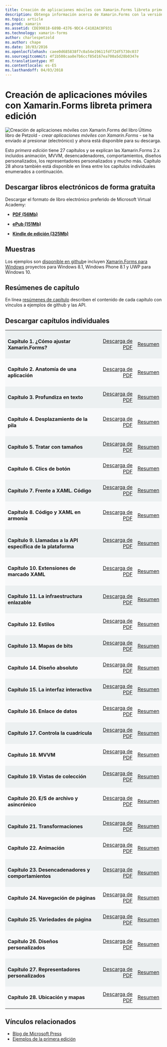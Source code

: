 ```yaml
---
title: Creación de aplicaciones móviles con Xamarin.Forms libreta primera edición
description: Obtenga información acerca de Xamarin.Forms con la versión de la libreta de creación de aplicaciones móviles por Charles Petzold electrónica.
ms.topic: article
ms.prod: xamarin
ms.assetid: CDE99818-689B-4376-9DC4-C4102AC0F931
ms.technology: xamarin-forms
author: charlespetzold
ms.author: chape
ms.date: 10/03/2016
ms.openlocfilehash: caee0d685838f7c0a54e19611fdf72df5730c037
ms.sourcegitcommit: 4f1b508caa8e7b6ccf85d167ea700a5d28b0347e
ms.translationtype: MT
ms.contentlocale: es-ES
ms.lasthandoff: 04/03/2018
---
```

# <a name="creating-mobile-apps-with-xamarinforms-book-first-edition"></a>Creación de aplicaciones móviles con Xamarin.Forms libreta primera edición

<p><img src="Images/Cover-sml.png" title="Creación de aplicaciones móviles con Xamarin.Forms del libro" align="left" />Último libro de Petzold - <i>crear aplicaciones móviles con Xamarin.Forms</i> - se ha enviado al presionar (electrónico) y ahora está disponible para su descarga.</p>

Esto *primera edición* tiene 27 capítulos y se explican las Xamarin.Forms&nbsp;2.x incluidos animación, MVVM, desencadenadores, comportamientos, diseños personalizados, los representadores personalizados y mucho más.
Capítulo 28 ahora también está disponible en línea entre los capítulos individuales enumerados a continuación.

## <a name="download-ebook-for-free"></a>Descargar libros electrónicos de forma gratuita

Descargar el formato de libro electrónico preferido de Microsoft Virtual Academy:

*    [**PDF (56Mb)**](https://aka.ms/xamebook)

*    [**ePub (151Mb)**](https://aka.ms/xamebook/epub)

*    [**Kindle de edición (325Mb)**](https://aka.ms/xamebook/mobi)

## <a name="samples"></a>Muestras

Los ejemplos son [disponible en github](https://github.com/xamarin/xamarin-forms-book-samples)e incluyen [Xamarin.Forms para Windows](~/xamarin-forms/platform/windows/index.md) proyectos para Windows 8.1, Windows Phone 8.1 y UWP para Windows 10.

## <a name="chapter-summaries"></a>Resúmenes de capítulo

En línea [resúmenes de capítulo](summaries/index.md) describen el contenido de cada capítulo con vínculos a ejemplos de github y las API.

## <a name="download-individual-chapters"></a>Descargar capítulos individuales

<table style="border:0px; box-shadow:0 0px 0px" cellpadding="0" cellspacing="2" border="0" width="85%">
<tr style="background:#ecf0f1">
  <td style="border:0px;">
    <h4>Capítulo 1. ¿Cómo ajustar Xamarin.Forms?</h4>
  </td>
  <td style="border:0px;" align="right"><a href="https://download.xamarin.com/developer/xamarin-forms-book/XamarinFormsBook-Ch01-Apr2016.pdf">Descarga de PDF</a> </td>
  <td style="border:0px;" align="right"><a href="summaries/chapter01.md">Resumen</a></td>
</tr>
<tr style="background:#f8f9fa">
  <td style="border:0px;">
    <h4>Capítulo 2. Anatomía de una aplicación</h4>
  </td>
  <td style="border:0px;" align="right"><a href="https://download.xamarin.com/developer/xamarin-forms-book/XamarinFormsBook-Ch02-Apr2016.pdf">Descarga de PDF</a> </td>
  <td style="border:0px;" align="right"><a href="summaries/chapter02.md">Resumen</a></td>
</tr>
<tr style="background:#ecf0f1">
  <td style="border:0px;">
    <h4>Capítulo 3. Profundiza en texto</h4>
  </td>
  <td style="border:0px;" align="right"><a href="https://download.xamarin.com/developer/xamarin-forms-book/XamarinFormsBook-Ch03-Apr2016.pdf">Descarga de PDF</a> </td>
  <td style="border:0px;" align="right"><a href="summaries/chapter03.md">Resumen</a></td>
</tr>
<tr style="background:#f8f9fa">
  <td style="border:0px;">
    <h4>Capítulo 4. Desplazamiento de la pila</h4>
  </td>
  <td style="border:0px;" align="right"><a href="https://download.xamarin.com/developer/xamarin-forms-book/XamarinFormsBook-Ch04-Apr2016.pdf">Descarga de PDF</a> </td>
  <td style="border:0px;" align="right"><a href="summaries/chapter04.md">Resumen</a></td>
</tr>
<tr style="background:#ecf0f1">
  <td style="border:0px;">
    <h4>Capítulo 5. Tratar con tamaños</h4>
  </td>
  <td style="border:0px;" align="right"><a href="https://download.xamarin.com/developer/xamarin-forms-book/XamarinFormsBook-Ch05-Apr2016.pdf">Descarga de PDF</a> </td>
  <td style="border:0px;" align="right"><a href="summaries/chapter05.md">Resumen</a></td>
</tr>
<tr style="background:#f8f9fa">
  <td style="border:0px;">
    <h4>Capítulo 6. Clics de botón</h4>
  </td>
  <td style="border:0px;" align="right"><a href="https://download.xamarin.com/developer/xamarin-forms-book/XamarinFormsBook-Ch06-Apr2016.pdf">Descarga de PDF</a> </td>
  <td style="border:0px;" align="right"><a href="summaries/chapter06.md">Resumen</a></td>
</tr>
<tr style="background:#ecf0f1">
  <td style="border:0px;">
    <h4>Capítulo 7. Frente a XAML. Código</h4>
  </td>
  <td style="border:0px;" align="right"><a href="https://download.xamarin.com/developer/xamarin-forms-book/XamarinFormsBook-Ch07-Apr2016.pdf">Descarga de PDF</a> </td>
  <td style="border:0px;" align="right"><a href="summaries/chapter07.md">Resumen</a></td>
</tr>
<tr style="background:#f8f9fa">
  <td style="border:0px;">
    <h4>Capítulo 8. Código y XAML en armonía</h4>
  </td>
  <td style="border:0px;" align="right"><a href="https://download.xamarin.com/developer/xamarin-forms-book/XamarinFormsBook-Ch08-Apr2016.pdf">Descarga de PDF</a> </td>
  <td style="border:0px;" align="right"><a href="summaries/chapter08.md">Resumen</a></td>
</tr>
<tr style="background:#ecf0f1">
  <td style="border:0px;">
    <h4>Capítulo 9. Llamadas a la API específica de la plataforma</h4>
  </td>
  <td style="border:0px;" align="right"><a href="https://download.xamarin.com/developer/xamarin-forms-book/XamarinFormsBook-Ch09-Apr2016.pdf">Descarga de PDF</a> </td>
  <td style="border:0px;" align="right"><a href="summaries/chapter09.md">Resumen</a></td>
</tr>
<tr style="background:#f8f9fa">
  <td style="border:0px;">
    <h4>Capítulo 10. Extensiones de marcado XAML</h4>
  </td>
  <td style="border:0px;" align="right"><a href="https://download.xamarin.com/developer/xamarin-forms-book/XamarinFormsBook-Ch10-Apr2016.pdf">Descarga de PDF</a> </td>
  <td style="border:0px;" align="right"><a href="summaries/chapter10.md">Resumen</a></td>
</tr>
<tr style="background:#ecf0f1">
  <td style="border:0px;">
    <h4>Capítulo 11. La infraestructura enlazable</h4>
  </td>
  <td style="border:0px;" align="right"><a href="https://download.xamarin.com/developer/xamarin-forms-book/XamarinFormsBook-Ch11-Apr2016.pdf">Descarga de PDF</a> </td>
  <td style="border:0px;" align="right"><a href="summaries/chapter11.md">Resumen</a></td>
</tr>
<tr style="background:#f8f9fa">
  <td style="border:0px;">
    <h4>Capítulo 12. Estilos</h4>
  </td>
  <td style="border:0px;" align="right"><a href="https://download.xamarin.com/developer/xamarin-forms-book/XamarinFormsBook-Ch12-Apr2016.pdf">Descarga de PDF</a> </td>
  <td style="border:0px;" align="right"><a href="summaries/chapter12.md">Resumen</a></td>
</tr>
<tr style="background:#ecf0f1">
  <td style="border:0px;">
    <h4>Capítulo 13. Mapas de bits</h4>
  </td>
  <td style="border:0px;" align="right"><a href="https://download.xamarin.com/developer/xamarin-forms-book/XamarinFormsBook-Ch13-Apr2016.pdf">Descarga de PDF</a> </td>
  <td style="border:0px;" align="right"><a href="summaries/chapter13.md">Resumen</a></td>
</tr>
<tr style="background:#f8f9fa">
  <td style="border:0px;">
    <h4>Capítulo 14. Diseño absoluto</h4>
  </td>
  <td style="border:0px;" align="right"><a href="https://download.xamarin.com/developer/xamarin-forms-book/XamarinFormsBook-Ch14-Apr2016.pdf">Descarga de PDF</a> </td>
  <td style="border:0px;" align="right"><a href="summaries/chapter14.md">Resumen</a></td>
</tr>
<tr style="background:#ecf0f1">
  <td style="border:0px;">
    <h4>Capítulo 15. La interfaz interactiva</h4>
  </td>
  <td style="border:0px;" align="right"><a href="https://download.xamarin.com/developer/xamarin-forms-book/XamarinFormsBook-Ch15-Apr2016.pdf">Descarga de PDF</a> </td>
  <td style="border:0px;" align="right"><a href="summaries/chapter15.md">Resumen</a></td>
</tr>
<tr style="background:#f8f9fa">
  <td style="border:0px;">
    <h4>Capítulo 16. Enlace de datos</h4>
  </td>
  <td style="border:0px;" align="right"><a href="https://download.xamarin.com/developer/xamarin-forms-book/XamarinFormsBook-Ch16-Apr2016.pdf">Descarga de PDF</a> </td>
  <td style="border:0px;" align="right"><a href="summaries/chapter16.md">Resumen</a></td>
</tr>
<tr style="background:#ecf0f1">
  <td style="border:0px;">
    <h4>Capítulo 17. Controla la cuadrícula</h4>
  </td>
  <td style="border:0px;" align="right"><a href="https://download.xamarin.com/developer/xamarin-forms-book/XamarinFormsBook-Ch17-Apr2016.pdf">Descarga de PDF</a> </td>
  <td style="border:0px;" align="right"><a href="summaries/chapter17.md">Resumen</a></td></tr>
<tr style="background:#f8f9fa">
  <td style="border:0px;">
    <h4>Capítulo 18. MVVM</h4>
  </td>
  <td style="border:0px;" align="right"><a href="https://download.xamarin.com/developer/xamarin-forms-book/XamarinFormsBook-Ch18-Apr2016.pdf">Descarga de PDF</a> </td>
  <td style="border:0px;" align="right"><a href="summaries/chapter18.md">Resumen</a></td></tr>
<tr style="background:#ecf0f1">
  <td style="border:0px;">
    <h4>Capítulo 19. Vistas de colección</h4>
  </td>
  <td style="border:0px;" align="right"><a href="https://download.xamarin.com/developer/xamarin-forms-book/XamarinFormsBook-Ch19-Apr2016.pdf">Descarga de PDF</a> </td>
  <td style="border:0px;" align="right"><a href="summaries/chapter19.md">Resumen</a></td></tr>
<tr style="background:#f8f9fa">
  <td style="border:0px;">
    <h4>Capítulo 20. E/S de archivo y asincrónico</h4>
  </td>
  <td style="border:0px;" align="right"><a href="https://download.xamarin.com/developer/xamarin-forms-book/XamarinFormsBook-Ch20-Apr2016.pdf">Descarga de PDF</a> </td>
  <td style="border:0px;" align="right"><a href="summaries/chapter20.md">Resumen</a></td></tr>
<tr style="background:#ecf0f1">
  <td style="border:0px;">
    <h4>Capítulo 21. Transformaciones</h4>
  </td>
  <td style="border:0px;" align="right"><a href="https://download.xamarin.com/developer/xamarin-forms-book/XamarinFormsBook-Ch21-Apr2016.pdf">Descarga de PDF</a> </td>
  <td style="border:0px;" align="right"><a href="summaries/chapter21.md">Resumen</a></td></tr>
</tr>
<tr style="background:#f8f9fa">
  <td style="border:0px;">
    <h4>Capítulo 22. Animación</h4>
  </td>
  <td style="border:0px;" align="right"><a href="https://download.xamarin.com/developer/xamarin-forms-book/XamarinFormsBook-Ch22-Apr2016.pdf">Descarga de PDF</a> </td>
  <td style="border:0px;" align="right"><a href="summaries/chapter22.md">Resumen</a></td></tr>
</tr>
<tr style="background:#ecf0f1">
  <td style="border:0px;">
    <h4>Capítulo 23. Desencadenadores y comportamientos</h4>
  </td>
  <td style="border:0px;" align="right"><a href="https://download.xamarin.com/developer/xamarin-forms-book/XamarinFormsBook-Ch23-Apr2016.pdf">Descarga de PDF</a> </td>
  <td style="border:0px;" align="right"><a href="summaries/chapter23.md">Resumen</a></td></tr>
</tr>
<tr style="background:#f8f9fa">
  <td style="border:0px;">
    <h4>Capítulo 24. Navegación de páginas</h4>
  </td>
  <td style="border:0px;" align="right"><a href="https://download.xamarin.com/developer/xamarin-forms-book/XamarinFormsBook-Ch24-Apr2016.pdf">Descarga de PDF</a> </td>
  <td style="border:0px;" align="right"><a href="summaries/chapter24.md">Resumen</a></td></tr>
</tr>
<tr style="background:#ecf0f1">
  <td style="border:0px;">
    <h4>Capítulo 25. Variedades de página</h4>
  </td>
  <td style="border:0px;" align="right"><a href="https://download.xamarin.com/developer/xamarin-forms-book/XamarinFormsBook-Ch25-Apr2016.pdf">Descarga de PDF</a> </td>
  <td style="border:0px;" align="right"><a href="summaries/chapter25.md">Resumen</a></td></tr>
</tr>
<tr style="background:#f8f9fa">
  <td style="border:0px;">
    <h4>Capítulo 26. Diseños personalizados</h4>
  </td>
  <td style="border:0px;" align="right"><a href="https://download.xamarin.com/developer/xamarin-forms-book/XamarinFormsBook-Ch26-Apr2016.pdf">Descarga de PDF</a> </td>
  <td style="border:0px;" align="right"><a href="summaries/chapter26.md">Resumen</a></td></tr>
</tr>
<tr style="background:#ecf0f1">
  <td style="border:0px;">
    <h4>Capítulo 27. Representadores personalizados</h4>
  </td>
  <td style="border:0px;" align="right"><a href="https://download.xamarin.com/developer/xamarin-forms-book/XamarinFormsBook-Ch27-Apr2016.pdf">Descarga de PDF</a> </td>
  <td style="border:0px;" align="right"><a href="summaries/chapter27.md">Resumen</a></td></tr>
</tr>
<tr style="background:#f8f9fa">
  <td style="border:0px;">
    <h4>Capítulo 28. Ubicación y mapas</h4>
  </td>
  <td style="border:0px;" align="right"><a href="https://download.xamarin.com/developer/xamarin-forms-book/XamarinFormsBook-Ch28-Aug2016.pdf">Descarga de PDF</a> </td>
  <td style="border:0px;" align="right"><a href="summaries/chapter28.md">Resumen</a></td></tr>
</tr>
</table>



## <a name="related-links"></a>Vínculos relacionados

- [Blog de Microsoft Press](https://blogs.msdn.microsoft.com/microsoft_press/2016/03/31/free-ebook-creating-mobile-apps-with-xamarin-forms/)
- [Ejemplos de la primera edición](https://github.com/xamarin/xamarin-forms-book-samples)

